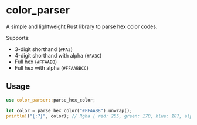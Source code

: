 # color_parser

A simple and lightweight Rust library to parse hex color codes.

Supports:
- 3-digit shorthand (`#FA3`)
- 4-digit shorthand with alpha (`#FA3C`)
- Full hex (`#FFAABB`)
- Full hex with alpha (`#FFAABBCC`)

## Usage

```rust
use color_parser::parse_hex_color;

let color = parse_hex_color("#FFAABB").unwrap();
println!("{:?}", color); // Rgba { red: 255, green: 170, blue: 187, alpha: 255 }
